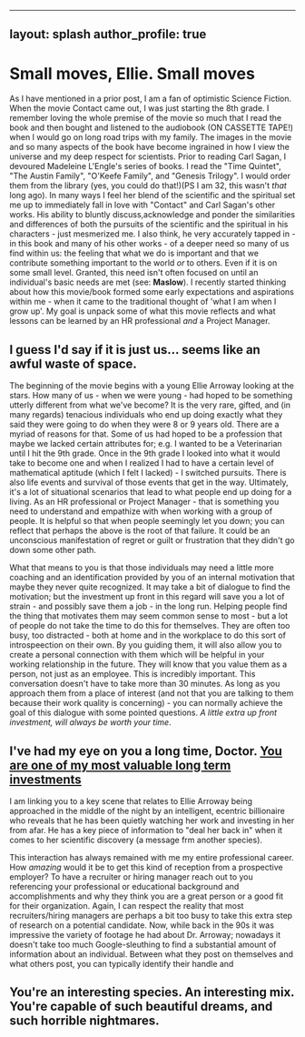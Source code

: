 
---
layout: splash
author_profile: true
---

# Small moves, Ellie. Small moves
As I have mentioned in a prior post, I am a fan of optimistic Science Fiction. When the movie Contact came out, I was just starting the 8th grade. I remember loving the whole premise of the movie so much that I read the book and then bought and listened to the audiobook (ON CASSETTE TAPE!) when I would go on long road trips with my family. The images in the movie and so many aspects of the book have become ingrained in how I view the universe and my deep respect for scientists. Prior to reading Carl Sagan, I devoured Madeleine L'Engle's series of books. I read the "Time Quintet", "The Austin Family", "O'Keefe Family", and "Genesis Trilogy". I would order them from the library (yes, you could do that!)(PS I am 32, this wasn't *that* long ago). In many ways I feel her blend of the scientific and the spiritual set me up to immediately fall in love with "Contact" and Carl Sagan's other works. His ability to bluntly discuss,acknowledge and ponder the similarities and differences of both the pursuits of the scientific and the spiritual in his characters - just mesmerized me. I also think, he very accurately tapped in - in this book and many of his other works - of a deeper need so many of us find within us: the feeling that what we do is important and that we contribute something important to the world *or* to others. Even if it is on some small level. Granted, this need isn't often focused on until an individual's basic needs are met (see: <b href="https://en.wikipedia.org/wiki/Maslow%27s_hierarchy_of_needs">Maslow</b>). I recently started thinking about how this movie/book formed some early expectations and aspirations within me - when it came to the traditional thought of 'what I am when I grow up'. My goal is unpack some of what this movie reflects and what lessons can be learned by an HR professional *and* a Project Manager.

## I guess I'd say if it is just us... seems like an awful waste of space.

The beginning of the movie begins with a young Ellie Arroway looking at the stars. How many of us - when we were young - had hoped to be something utterly different from what we've become? It is the very rare, gifted, and (in many regards) tenacious individuals who end up doing exactly what they said they were going to do when they were 8 or 9 years old. There are a myriad of reasons for that. Some of us had hoped to be a profession that maybe we lacked certain attributes for; e.g. I wanted to be a Veterinarian until I hit the 9th grade. Once in the 9th grade I looked into what it would take to become one and when I realized I had to have a certain level of mathematical aptitude (which I felt I lacked) - I switched pursuits. There is also life events and survival of those events that get in the way. Ultimately, it's a lot of situational scenarios that lead to what people end up doing for a living. As an HR professional or Project Manager - that is something you need to understand and empathize with when working with a group of people. It is helpful so that when people seemingly let you down; you can reflect that perhaps the above is the root of that failure. It could be an unconscious manifestation of regret or guilt or frustration that they didn't go down some other path. 

What that means to you is that those individuals may need a little more coaching and an identification provided by you of an internal motivation that maybe they never quite recognized. It may take a bit of dialogue to find the motivation; but the investment up front in this regard will save you a lot of strain - and possibly save them a job - in the long run. Helping people find the thing that motivates them may seem common sense to most - but a lot of people do not take the time to do this for themselves. They are often too busy, too distracted - both at home and in the workplace to do this sort of introspeection on their own. By you guiding them, it will also allow you to create a personal connection with them which will be helpful in your working relationship in the future. They will know that you value them as a person, not just as an employee. This is incredibly important. This conversation doesn't have to take more than 30 minutes. As long as you approach them from a place of interest (and not that you are talking to them because their work quality is concerning) - you can normally achieve the goal of this dialogue with some pointed questions. *A little extra up front investment, will always be worth your time*.

## I've had my eye on you a long time, Doctor. <a href="https://www.youtube.com/watch?v=ePa6eUxhkYo">You are one of my most valuable long term investments</a>

I am linking you to a key scene that relates to Ellie Arroway being approached in the middle of the night by an intelligent, ecentric billionaire who reveals that he has been quietly watching her work and investing in her from afar. He has a key piece of information to "deal her back in" when it comes to her scientific discovery (a message frm another species). 

This interaction has always remained with me my entire professional career. How *amazing* would it be to get this kind of reception from a prospective employer? To have a recruiter or hiring manager reach out to you referencing your professional or educational background and accomplishments and why they think you are a great person or a good fit for their organization. Again, I can respect the reality that most recruiters/hiring managers are perhaps a bit too busy to take this extra step of research on a potential candidate. Now, while back in the 90s it was impressive the variety of footage he had about Dr. Arroway; nowadays it doesn't take too much Google-sleuthing to find a substantial amount of information about an individual. Between what they post on themselves and what others post, you can typically identify their handle and 

## You're an interesting species. An interesting mix. You're capable of such beautiful dreams, and such horrible nightmares.
